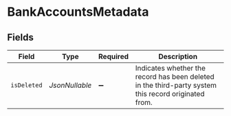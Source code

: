 # BankAccountsMetadata


## Fields

| Field                                                                                                | Type                                                                                                 | Required                                                                                             | Description                                                                                          |
| ---------------------------------------------------------------------------------------------------- | ---------------------------------------------------------------------------------------------------- | ---------------------------------------------------------------------------------------------------- | ---------------------------------------------------------------------------------------------------- |
| `isDeleted`                                                                                          | *JsonNullable<Boolean>*                                                                              | :heavy_minus_sign:                                                                                   | Indicates whether the record has been deleted in the third-party system this record originated from. |